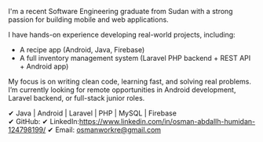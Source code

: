 I'm a recent Software Engineering graduate from Sudan with a strong passion for building mobile and web applications.

I have hands-on experience developing real-world projects, including:
- A recipe app (Android, Java, Firebase)
- A full inventory management system (Laravel PHP backend + REST API + Android app)

My focus is on writing clean code, learning fast, and solving real problems.  
I’m currently looking for remote opportunities in Android development, Laravel backend, or full-stack junior roles.

✔ Java | Android | Laravel | PHP | MySQL | Firebase  
✔ GitHub:
✔ LinkedIn:https://www.linkedin.com/in/osman-abdallh-humidan-124798199/
✔ Email: osmanworkre@gmail.com

<!---
osmanabdallh/osmanabdallh is a ✨ special ✨ repository because its `README.md` (this file) appears on your GitHub profile.
You can click the Preview link to take a look at your changes.
--->
